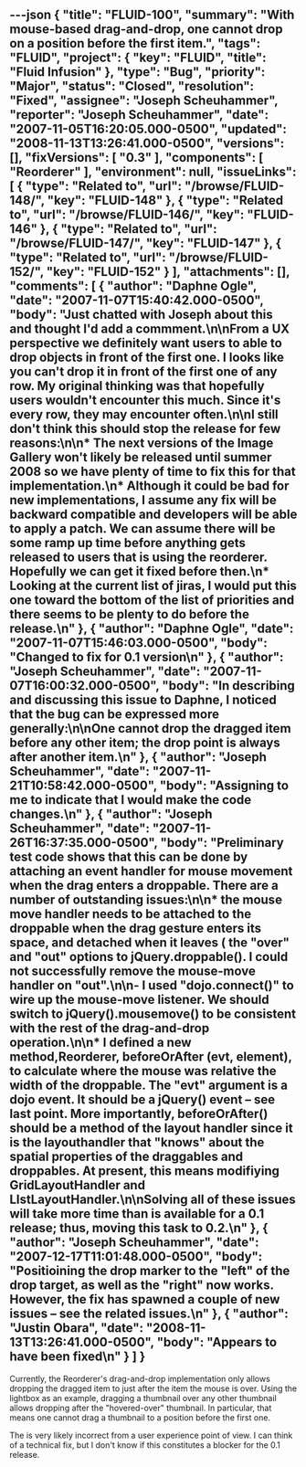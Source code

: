 ---json
{
  "title": "FLUID-100",
  "summary": "With mouse-based drag-and-drop, one cannot drop on a position before the first item.",
  "tags": "FLUID",
  "project": {
    "key": "FLUID",
    "title": "Fluid Infusion"
  },
  "type": "Bug",
  "priority": "Major",
  "status": "Closed",
  "resolution": "Fixed",
  "assignee": "Joseph Scheuhammer",
  "reporter": "Joseph Scheuhammer",
  "date": "2007-11-05T16:20:05.000-0500",
  "updated": "2008-11-13T13:26:41.000-0500",
  "versions": [],
  "fixVersions": [
    "0.3"
  ],
  "components": [
    "Reorderer"
  ],
  "environment": null,
  "issueLinks": [
    {
      "type": "Related to",
      "url": "/browse/FLUID-148/",
      "key": "FLUID-148"
    },
    {
      "type": "Related to",
      "url": "/browse/FLUID-146/",
      "key": "FLUID-146"
    },
    {
      "type": "Related to",
      "url": "/browse/FLUID-147/",
      "key": "FLUID-147"
    },
    {
      "type": "Related to",
      "url": "/browse/FLUID-152/",
      "key": "FLUID-152"
    }
  ],
  "attachments": [],
  "comments": [
    {
      "author": "Daphne Ogle",
      "date": "2007-11-07T15:40:42.000-0500",
      "body": "Just chatted with Joseph about this and thought I'd add a commment.\n\nFrom a UX perspective we definitely want users to able to drop objects in front of the first one.  I looks like you can't drop it in front of the first one of any row.  My original thinking was that hopefully users wouldn't encounter this much.  Since it's every row, they may encounter often.\n\nI still don't think this should stop the release for  few reasons:\n\n* &#x20;The next versions of the Image Gallery won't likely be released until summer 2008 so we have plenty of time to fix this for that implementation.\n* &#x20;Although it could be bad for new implementations, I assume any fix will be backward compatible and developers will be able to apply a patch.  We can assume there will be some ramp up time before anything gets released to users that is using the reorderer.  Hopefully we can get it fixed before then.\n* &#x20;Looking at the current list of jiras, I would put this one toward the bottom of the list of priorities and there seems to be plenty to do before the release.\n"
    },
    {
      "author": "Daphne Ogle",
      "date": "2007-11-07T15:46:03.000-0500",
      "body": "Changed to fix for 0.1 version\n"
    },
    {
      "author": "Joseph Scheuhammer",
      "date": "2007-11-07T16:00:32.000-0500",
      "body": "In describing and discussing this issue to Daphne, I noticed that the bug can be expressed more generally:\n\nOne cannot drop the dragged item before any other item; the drop point is always after another item.\n"
    },
    {
      "author": "Joseph Scheuhammer",
      "date": "2007-11-21T10:58:42.000-0500",
      "body": "Assigning to me to indicate that I would make the code changes.\n"
    },
    {
      "author": "Joseph Scheuhammer",
      "date": "2007-11-26T16:37:35.000-0500",
      "body": "Preliminary test code shows that this can be done by attaching an event handler for mouse movement when the drag enters a droppable.  There are a number of outstanding issues:\n\n* the mouse move handler needs to be attached to the droppable when the drag gesture enters its space, and detached when it leaves ( the \"over\" and \"out\" options to jQuery.droppable().  I could not successfully remove the mouse-move handler on \"out\".\n\n- I used \"dojo.connect()\" to wire up the mouse-move listener.  We should switch to jQuery().mousemove() to be consistent with the rest of the drag-and-drop operation.\n\n* I defined a new method,Reorderer, beforeOrAfter (evt, element), to calculate where the mouse was relative the width of the droppable.   The \"evt\" argument is a dojo event.  It should be a jQuery() event – see last point.  More importantly, beforeOrAfter() should be a method of the layout handler since it is the layouthandler that \"knows\" about the spatial properties of the draggables and droppables.  At present, this means modifiying GridLayoutHandler and LIstLayoutHandler.\n\nSolving all of these issues will take more time than is available for a 0.1 release; thus, moving this task to 0.2.\n"
    },
    {
      "author": "Joseph Scheuhammer",
      "date": "2007-12-17T11:01:48.000-0500",
      "body": "Positioining the drop marker to the \"left\" of the drop target, as well as the \"right\" now works.  However, the fix has spawned a couple of new issues – see the related issues.\n"
    },
    {
      "author": "Justin Obara",
      "date": "2008-11-13T13:26:41.000-0500",
      "body": "Appears to have been fixed\n"
    }
  ]
}
---
Currently, the Reorderer's drag-and-drop implementation only allows dropping the dragged item to just after the item the mouse is over.  Using the lightbox as an example, dragging a thumbnail over any other thumbnail allows dropping after the "hovered-over" thumbnail.  In particular, that means one cannot drag a thumbnail to a position before the first one.

The is very likely incorrect from a user experience point of view.  I can think of a technical fix, but I don't know if this constitutes a blocker for the 0.1 release.

        